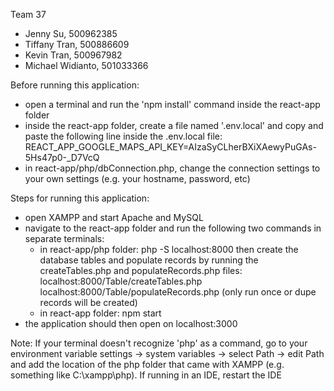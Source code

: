 Team 37
- Jenny Su, 500962385
- Tiffany Tran, 500886609
- Kevin Tran, 500967982
- Michael Widianto, 501033366


Before running this application:
- open a terminal and run the 'npm install' command inside the react-app folder
- inside the react-app folder, create a file named '.env.local' and copy and paste 
  the following line inside the .env.local file: REACT_APP_GOOGLE_MAPS_API_KEY=AIzaSyCLherBXiXAewyPuGAs-5Hs47p0-_D7VcQ
- in react-app/php/dbConnection.php, change the connection settings to your own 
  settings (e.g. your hostname, password, etc)

Steps for running this application:
- open XAMPP and start Apache and MySQL
- navigate to the react-app folder and run the following two commands in separate terminals:
    - in react-app/php folder: php -S localhost:8000
        then create the database tables and populate records by running the createTables.php and
        populateRecords.php files:
        localhost:8000/Table/createTables.php
        localhost:8000/Table/populateRecords.php (only run once or dupe records will be created)
    - in react-app folder: npm start
- the application should then open on localhost:3000


Note: If your terminal doesn't recognize 'php' as a command, go to your environment variable settings -> system variables -> select Path -> edit Path and add the location of the php folder that came with XAMPP (e.g. something like C:\xampp\php). If running in an IDE, restart the IDE
